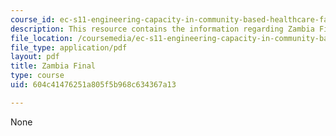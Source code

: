 ```yaml
---
course_id: ec-s11-engineering-capacity-in-community-based-healthcare-fall-2005
description: This resource contains the information regarding Zambia Final.
file_location: /coursemedia/ec-s11-engineering-capacity-in-community-based-healthcare-fall-2005/604c41476251a805f5b968c634367a13_MITEC_S11F05_zambia_profile.pdf
file_type: application/pdf
layout: pdf
title: Zambia Final
type: course
uid: 604c41476251a805f5b968c634367a13

---
```

None